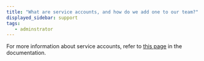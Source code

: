 ```yaml
---
title: "What are service accounts, and how do we add one to our team?"
displayed_sidebar: support
tags:
   - adminstrator
---
```

For more information about service accounts, refer to [this page](../guides/technical-faq/general.md#what-is-a-service-account-and-why-is-it-useful) in the documentation.